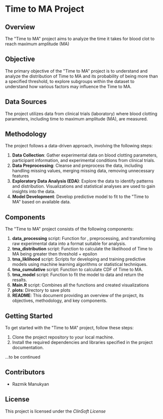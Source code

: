 # Time to MA Project

## Overview
The "Time to MA" project aims to analyze the time it takes for blood clot to reach maximum amplitude (MA)

## Objective
The primary objective of the "Time to MA" project is to understand and analyze the distribution of Time to MA and its probability of being more than a specified threshold, to explore subgroups within the dataset to understand how various factors may influence the Time to MA.

## Data Sources
The project utilizes data from clinical trials (laboratory) where blood clotting parameters, including time to maximum amplitude (MA), are measured.

## Methodology
The project follows a data-driven approach, involving the following steps:

1. **Data Collection**: Gather experimental data on blood clotting parameters, participant information, and experimental conditions from clinical trials.
2. **Data Preprocessing**: Cleanse and preprocess the data, including handling missing values, merging missing data, removing unnecessary features
3. **Exploratory Data Analysis (EDA)**: Explore the data to identify patterns and distribution.  Visualizations and statistical analyses are used to gain insights into the data.
4. **Model Development**: Develop predictive model to fit to the "Time to MA" based on available data.

## Components
The "Time to MA" project consists of the following components:  


1. **data_processing** script: Function for , preprocessing, and transforming raw experimental data into a format suitable for analysis. 
2. **tma_distribution** script: Function to calculate the likelihood of Time to MA being greater then threshold + epsilon
3. **tma_liklihood** script: Scripts for developing and training predictive models using machine learning algorithms or statistical techniques.
4. **tma_cumulative** script: Function to calculate CDF of Time to MA.
5. **tma_model** script: Function to fit the model to data and return the resalts.
6. **Main.R** script: Combines all the functions and created visualizations
7. **plots**: Directory to save plots
7. **README**: This document providing an overview of the project, its objectives, methodology, and key components.

## Getting Started
To get started with the "Time to MA" project, follow these steps:

1. Clone the project repository to your local machine.
2. Install the required dependencies and libraries specified in the project documentation.

...to be continued

## Contributors
- Razmik Manukyan

## License
This project is licensed under the *ClinSoft License*